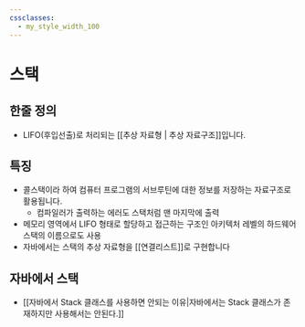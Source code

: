 ```yaml
---
cssclasses:
  - my_style_width_100
---
```

# 스택


## 한줄 정의
- LIFO(후입선출)로 처리되는 [[추상 자료형 | 추상 자료구조]]입니다.

## 특징
- 콜스택이라 하여 컴퓨터 프로그램의 서브루틴에 대한 정보를 저장하는 자료구조로 활용됩니다.
	- 컴파일러가 출력하는 에러도 스택처럼 맨 마지막에 출력
 - 메모리 영역에서 LIFO 형태로 할당하고 접근하는 구조인 아키텍처 레벨의 하드웨어 스택의 이름으로도 사용
- 자바에서는 스택의 추상 자료형을 [[연결리스트]]로 구현합니다


## 자바에서 스택
- [[자바에서 Stack 클래스를 사용하면 안되는 이유|자바에서는 Stack 클래스가 존재하지만 사용해서는 안된다.]]
